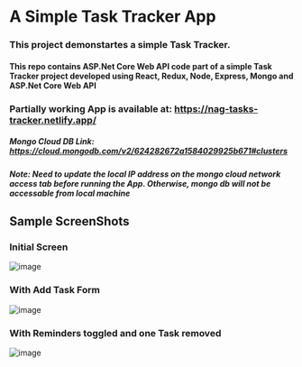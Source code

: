 # A Simple Task Tracker App

### This project demonstartes a simple Task Tracker.

#### This repo contains ASP.Net Core Web API code part of a simple Task Tracker project developed using React, Redux, Node, Express, Mongo and ASP.Net Core Web API

### Partially working App is available at: https://nag-tasks-tracker.netlify.app/

##### Mongo Cloud DB Link: https://cloud.mongodb.com/v2/624282672a1584029925b671#clusters
##### Note: Need to update the local IP address on the mongo cloud network access tab before running the App. Otherwise, mongo db will not be accessable from local machine

## Sample ScreenShots
### Initial Screen
![image](https://user-images.githubusercontent.com/101856709/160776632-225033dd-29af-47dc-9a94-011671002c3f.png)

### With Add Task Form
![image](https://user-images.githubusercontent.com/101856709/160776850-7af23303-8377-4281-9b4c-0f6f02b7baa7.png)

### With Reminders toggled and one Task removed
![image](https://user-images.githubusercontent.com/101856709/160777059-ccd2b093-de3e-45ec-8bdf-75076e8c095f.png)
